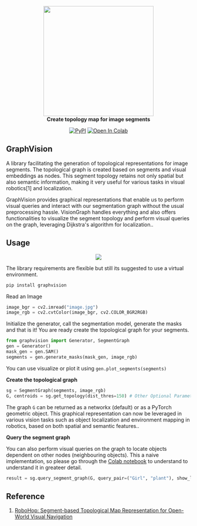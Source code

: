 
<div align="center" style="margin-bottom: 0;">
  <img src="https://github.com/mishra-18/VisionGraph/assets/155224614/3dc9e22d-2479-4f69-be7a-d47a4baa134e" width="300">
</div>
<div align="center"><b>Create topology map for image segments</b>

[![PyPI](https://img.shields.io/badge/pypi-V0.1.2-blue.svg)](https://pypi.org/project/visiongraph/) [![Open In Colab](https://colab.research.google.com/assets/colab-badge.svg)](https://colab.research.google.com/drive/1mErg7NDG8XlnrVJdVjtwzkPd-TQgAhTy?usp=sharing)
</div>


## GraphVision
A library facilitating the generation of topological representations for image segments. The topological graph is created based on segments and visual embeddings as nodes. This segment topology retains not only spatial but also semantic information, making it very useful for various tasks in visual robotics[1] and localization.

GraphVision provides graphical representations that enable us to perform visual queries and interact with our segmentation graph without the usual preprocessing hassle. VisionGraph handles everything and also offers functionalities to visualize the segment topology and perform visual queries on the graph, leveraging Dijkstra's algorithm for localization..

## Usage
<div align="center" style="margin-bottom: 0;">
  <img src="https://github.com/mishra-18/VisionGraph/assets/155224614/cbd5f159-fa22-4914-85b3-91defae665ff">
</div>

The library requirements are flexible but still its suggested to use a virtual environment.
```python
pip install graphvision
```
Read an Image
```python
image_bgr = cv2.imread("image.jpg")
image_rgb = cv2.cvtColor(image_bgr, cv2.COLOR_BGR2RGB)
```
Initialize the generator, call the segmentation model, generate the masks and that is it! You are ready create the topological graph for your segments.
```python
from graphvision import Generator, SegmentGraph
gen = Generator()
mask_gen = gen.SAM()
segments = gen.generate_masks(mask_gen, image_rgb)
```
You can use visualize or plot it using ```gen.plot_segments(segments)```

**Create the topological graph**
```python
sg = SegmentGraph(segments, image_rgb)
G, centroids = sg.get_topology(dist_thres=150) # Other Optional Parameters: area_percent, add_to_bbox
```

The graph ```G``` can be returned as a networkx (default) or as a PyTorch geometric object. This graphical representation can now be leveraged in various vision tasks such as object localization and environment mapping in robotics, based on both spatial and semantic features..

**Query the segment graph**

You can also perform visual queries on the graph to locate objects dependent on other nodes (neighbouring objects). This a naive implementation, so please go through the [Colab notebook](https://colab.research.google.com/drive/1mErg7NDG8XlnrVJdVjtwzkPd-TQgAhTy?usp=sharing) to understand to understand it in greateer detail.
```python
result = sg.query_segment_graph(G, query_pair=("Girl", "plant"), show_legend=True)
```
## Reference
1. [RoboHop: Segment-based Topological Map Representation for Open-World Visual Navigation
](https://oravus.github.io/RoboHop/)
